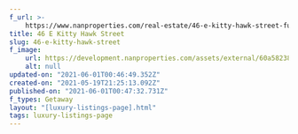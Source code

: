 ```yaml
---
f_url: >-
    https://www.nanproperties.com/real-estate/46-e-kitty-hawk-street-fulshear-tx-77406/39490062/104308457
title: 46 E Kitty Hawk Street
slug: 46-e-kitty-hawk-street
f_image:
    url: https://development.nanproperties.com/assets/external/60a58238342f6c23decf33a3_img-1.jpeg
    alt: null
updated-on: "2021-06-01T00:46:49.352Z"
created-on: "2021-05-19T21:25:13.092Z"
published-on: "2021-06-01T00:47:32.731Z"
f_types: Getaway
layout: "[luxury-listings-page].html"
tags: luxury-listings-page
---
```


